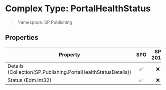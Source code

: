 # Complex Type: PortalHealthStatus

> Namespace: SP.Publishing

## Properties

Property | SPO | SP 2019 | SP 2016 | SP 2013
----------|:---:|:-------:|:-------:|:-------:
Details (Collection(SP.Publishing.PortalHealthStatusDetails)) | ✅ | ❌ | ❌ | ❌
Status (Edm.Int32) | ✅ | ❌ | ❌ | ❌